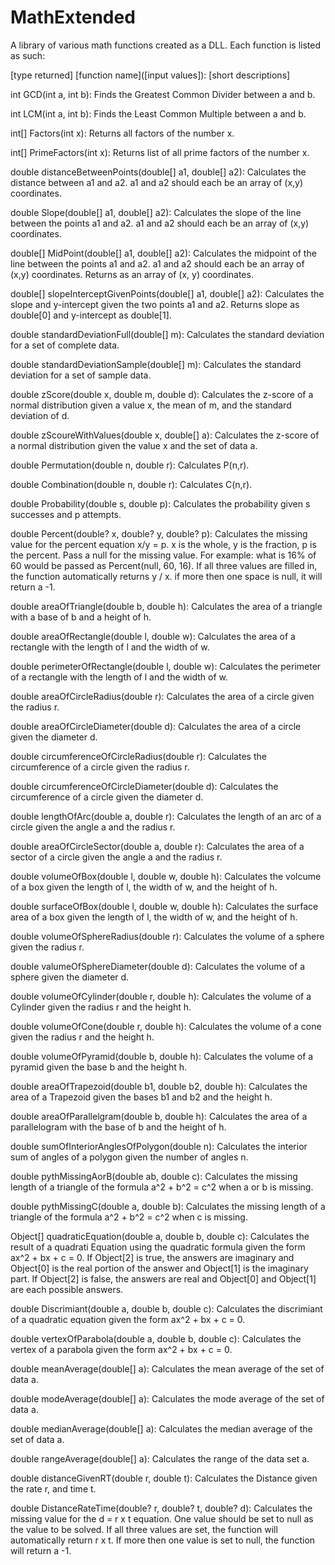 # MathExtended
A library of various math functions created as a DLL. Each function is listed as such:

[type returned] [function name]([input values]): [short descriptions]

int GCD(int a, int b):
Finds the Greatest Common Divider between a and b.

int LCM(int a, int b):
Finds the Least Common Multiple between a and b.

int[] Factors(int x):
Returns all factors of the number x.

int[] PrimeFactors(int x):
Returns list of all prime factors of the number x.

double distanceBetweenPoints(double[] a1, double[] a2):
Calculates the distance between a1 and a2. a1 and a2 should each be an array of (x,y) coordinates.

double Slope(double[] a1, double[] a2):
Calculates the slope of the line between the points a1 and a2. a1 and a2 should each be an array of (x,y) coordinates.

double[] MidPoint(double[] a1, double[] a2):
Calculates the midpoint of the line between the points a1 and a2. a1 and a2 should each be an array of (x,y) coordinates. Returns as an array of (x, y) coordinates.

double[] slopeInterceptGivenPoints(double[] a1, double[] a2):
Calculates the slope and y-intercept given the two points a1 and a2. Returns slope as double[0] and y-intercept as double[1].

double standardDeviationFull(double[] m):
Calculates the standard deviation for a set of complete data.

double standardDeviationSample(double[] m):
Calculates the standard deviation for a set of sample data.

double zScore(double x, double m, double d):
Calculates the z-score of a normal distribution given a value x, the mean of m, and the standard deviation of d.

double zScoureWithValues(double x, double[] a):
Calculates the z-score of a normal distribution given the value x and the set of data a.

double Permutation(double n, double r):
Calculates P(n,r).

double Combination(double n, double r):
Calculates C(n,r).

double Probability(double s, double p):
Calculates the probability given s successes and p attempts.

double Percent(double? x, double? y, double? p):
Calculates the missing value for the percent equation x/y = p. x is the whole, y is the fraction, p is the percent.
Pass a null for the missing value. For example: what is 16% of 60 would be passed as Percent(null, 60, 16). If all
three values are filled in, the function automatically returns y / x. if more then one space is null, it will return
a -1.

double areaOfTriangle(double b, double h):
Calculates the area of a triangle with a base of b and a height of h.

double areaOfRectangle(double l, double w):
Calculates the area of a rectangle with the length of l and the width of w.

double perimeterOfRectangle(double l, double w):
Calculates the perimeter of a rectangle with the length of l and the width of w.

double areaOfCircleRadius(double r):
Calculates the area of a circle given the radius r.

double areaOfCircleDiameter(double d):
Calculates the area of a circle given the diameter d.

double circumferenceOfCircleRadius(double r):
Calculates the circumference of a circle given the radius r.

double circumferenceOfCircleDiameter(double d):
Calculates the circumference of a circle given the diameter d.

double lengthOfArc(double a, double r):
Calculates the length of an arc of a circle given the angle a and the radius r.

double areaOfCircleSector(double a, double r):
Calculates the area of a sector of a circle given the angle a and the radius r.

double volumeOfBox(double l, double w, double h):
Calculates the volcume of a box given the length of l, the width of w, and the height of h.

double surfaceOfBox(double l, double w, double h):
Calculates the surface area of a box given the length of l, the width of w, and the height of h.

double volumeOfSphereRadius(double r):
Calculates the volume of a sphere given the radius r.

double valumeOfSphereDiameter(double d):
Calculates the volume of a sphere given the diameter d.

double volumeOfCylinder(double r, double h):
Calculates the volume of a Cylinder given the radius r and the height h.

double volumeOfCone(double r, double h):
Calculates the volume of a cone given the radius r and the height h.

double volumeOfPyramid(double b, double h):
Calculates the volume of a pyramid given the base b and the height h.

double areaOfTrapezoid(double b1, double b2, double h):
Calculates the area of a Trapezoid given the bases b1 and b2 and the height h.

double areaOfParallelgram(double b, double h):
Calculates the area of a parallelogram with the base of b and the height of h.

double sumOfInteriorAnglesOfPolygon(double n):
Calculates the interior sum of angles of a polygon given the number of angles n.

double pythMissingAorB(double ab, double c):
Calculates the missing length of a triangle of the formula a^2 + b^2 = c^2 when a or b is missing.

double pythMissingC(double a, double b):
Calculates the missing length of a triangle of the formula a^2 + b^2 = c^2 when c is missing.

Object[] quadraticEquation(double a, double b, double c):
Calculates the result of a quadrati Equation using the quadratic formula given the form ax^2 + bx + c = 0. 
If Object[2] is true, the answers are imaginary and Object[0] is the real portion of the answer and Object[1] is the imaginary part.
If Object[2] is false, the answers are real and Object[0] and Object[1] are each possible answers.

double Discrimiant(double a, double b, double c):
Calculates the discrimiant of a quadratic equation given the form ax^2 + bx + c = 0.

double vertexOfParabola(double a, double b, double c):
Calculates the vertex of a parabola given the form ax^2 + bx + c = 0.

double meanAverage(double[] a):
Calculates the mean average of the set of data a.

double modeAverage(double[] a):
Calculates the mode average of the set of data a.

double medianAverage(double[] a):
Calculates the median average of the set of data a.

double rangeAverage(double[] a):
Calculates the range of the data set a.

double distanceGivenRT(double r, double t):
Calculates the Distance given the rate r, and time t.

double DistanceRateTime(double? r, double? t, double? d):
Calculates the missing value for the d = r x t equation. One value should be set to null as the value to be solved. If
all three values are set, the function will automatically return r x t. If more then one value is set to null, the function
will return a -1.
